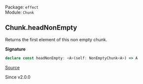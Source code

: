 Package: `effect`<br />
Module: `Chunk`<br />

## Chunk.headNonEmpty

Returns the first element of this non empty chunk.

**Signature**

```ts
declare const headNonEmpty: <A>(self: NonEmptyChunk<A>) => A
```

[Source](https://github.com/Effect-TS/effect/tree/main/packages/effect/src/Chunk.ts#L851)

Since v2.0.0